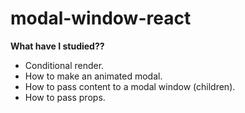 # modal-window-react
**What have I studied??**

-  Conditional render.
- How to make an animated modal.
- How to pass content to a modal window (children).
- How to pass props.